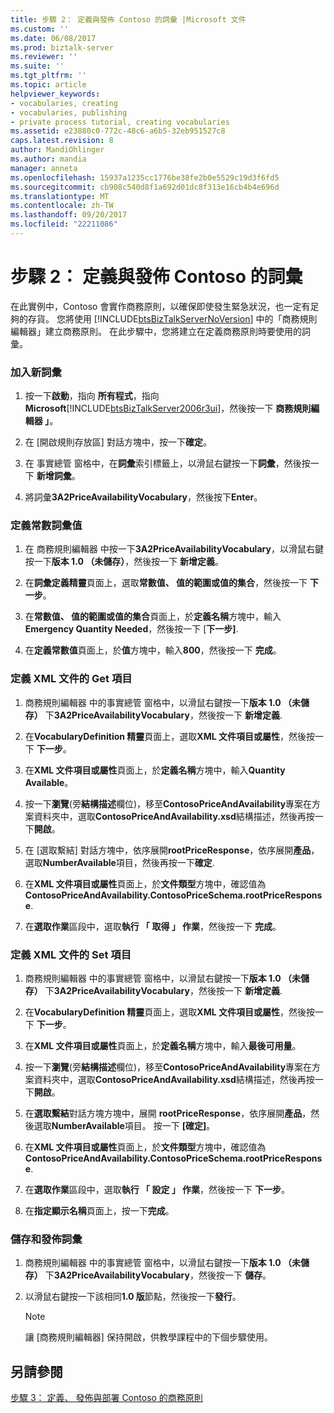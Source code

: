 ```yaml
---
title: 步驟 2： 定義與發佈 Contoso 的詞彙 |Microsoft 文件
ms.custom: ''
ms.date: 06/08/2017
ms.prod: biztalk-server
ms.reviewer: ''
ms.suite: ''
ms.tgt_pltfrm: ''
ms.topic: article
helpviewer_keywords:
- vocabularies, creating
- vocabularies, publishing
- private process tutorial, creating vocabularies
ms.assetid: e23880c0-772c-48c6-a6b5-32eb951527c8
caps.latest.revision: 8
author: MandiOhlinger
ms.author: mandia
manager: anneta
ms.openlocfilehash: 15937a1235cc1776be38fe2b0e5529c19d3f6fd5
ms.sourcegitcommit: cb908c540d8f1a692d01dc8f313e16cb4b4e696d
ms.translationtype: MT
ms.contentlocale: zh-TW
ms.lasthandoff: 09/20/2017
ms.locfileid: "22211086"
---
```

# <a name="step-2-defining-and-publishing-the-vocabulary-for-contoso"></a>步驟 2： 定義與發佈 Contoso 的詞彙
在此實例中，Contoso 會實作商務原則，以確保即使發生緊急狀況，也一定有足夠的存貨。 您將使用 [!INCLUDE[btsBizTalkServerNoVersion](../../includes/btsbiztalkservernoversion-md.md)] 中的「商務規則編輯器」建立商務原則。 在此步驟中，您將建立在定義商務原則時要使用的詞彙。  
  
### <a name="to-add-a-new-vocabulary"></a>加入新詞彙  
  
1.  按一下**啟動**，指向 **所有程式**，指向  **Microsoft**[!INCLUDE[btsBizTalkServer2006r3ui](../../includes/btsbiztalkserver2006r3ui-md.md)]，然後按一下 **商務規則編輯器 」**。  
  
2.  在 [開啟規則存放區] 對話方塊中，按一下**確定**。  
  
3.  在 事實總管 窗格中，在**詞彙**索引標籤上，以滑鼠右鍵按一下**詞彙**，然後按一下 **新增詞彙**。  
  
4.  將詞彙**3A2PriceAvailabilityVocabulary**，然後按下**Enter**。  
  
### <a name="to-define-a-constant-vocabulary-value"></a>定義常數詞彙值  
  
1.  在 商務規則編輯器 中按一下**3A2PriceAvailabilityVocabulary**，以滑鼠右鍵按一下**版本 1.0 （未儲存）**，然後按一下 **新增定義**。  
  
2.  在**詞彙定義精靈**頁面上，選取**常數值、 值的範圍或值的集合**，然後按一下 **下一步**。  
  
3.  在**常數值、 值的範圍或值的集合**頁面上，於**定義名稱**方塊中，輸入**Emergency Quantity Needed**，然後按一下 [**下一步]**.  
  
4.  在**定義常數值**頁面上，於**值**方塊中，輸入**800**，然後按一下 **完成**。  
  
### <a name="to-define-an-xml-document-get-element"></a>定義 XML 文件的 Get 項目  
  
1.  商務規則編輯器 中的事實總管 窗格中，以滑鼠右鍵按一下**版本 1.0 （未儲存）** 下**3A2PriceAvailabilityVocabulary**，然後按一下 **新增定義**.  
  
2.  在**VocabularyDefinition 精靈**頁面上，選取**XML 文件項目或屬性**，然後按一下 **下一步**。  
  
3.  在**XML 文件項目或屬性**頁面上，於**定義名稱**方塊中，輸入**Quantity Available**。  
  
4.  按一下**瀏覽**(旁**結構描述**欄位)，移至**ContosoPriceAndAvailability**專案在方案資料夾中，選取**ContosoPriceAndAvailability.xsd**結構描述，然後再按一下**開啟**。  
  
5.  在 [選取繫結] 對話方塊中，依序展開**rootPriceResponse**，依序展開**產品**，選取**NumberAvailable**項目，然後再按一下**確定**.  
  
6.  在**XML 文件項目或屬性**頁面上，於**文件類型**方塊中，確認值為**ContosoPriceAndAvailability.ContosoPriceSchema.rootPriceResponse**.  
  
7.  在**選取作業**區段中，選取**執行 「 取得 」 作業**，然後按一下 **完成**。  
  
### <a name="to-define-an-xml-document-set-element"></a>定義 XML 文件的 Set 項目  
  
1.  商務規則編輯器 中的事實總管 窗格中，以滑鼠右鍵按一下**版本 1.0 （未儲存）** 下**3A2PriceAvailabilityVocabulary**，然後按一下 **新增定義**.  
  
2.  在**VocabularyDefinition 精靈**頁面上，選取**XML 文件項目或屬性**，然後按一下 **下一步**。  
  
3.  在**XML 文件項目或屬性**頁面上，於**定義名稱**方塊中，輸入**最後可用量**。  
  
4.  按一下**瀏覽**(旁**結構描述**欄位)，移至**ContosoPriceAndAvailability**專案在方案資料夾中，選取**ContosoPriceAndAvailability.xsd**結構描述，然後再按一下**開啟**。  
  
5.  在**選取繫結**對話方塊方塊中，展開  **rootPriceResponse**，依序展開**產品**，然後選取**NumberAvailable**項目。 按一下 **[確定]**。  
  
6.  在**XML 文件項目或屬性**頁面上，於**文件類型**方塊中，確認值為**ContosoPriceAndAvailability.ContosoPriceSchema.rootPriceResponse**.  
  
7.  在**選取作業**區段中，選取**執行 「 設定 」 作業**，然後按一下 **下一步**。  
  
8.  在**指定顯示名稱**頁面上，按一下**完成**。  
  
### <a name="to-save-and-publish-the-vocabulary"></a>儲存和發佈詞彙  
  
1.  商務規則編輯器 中的事實總管 窗格中，以滑鼠右鍵按一下**版本 1.0 （未儲存）** 下**3A2PriceAvailabilityVocabulary**，然後按一下 **儲存**。  
  
2.  以滑鼠右鍵按一下該相同**1.0 版**節點，然後按一下**發行**。  
  
    > [!NOTE]
    >  讓 [商務規則編輯器] 保持開啟，供教學課程中的下個步驟使用。  
  
## <a name="see-also"></a>另請參閱  
 [步驟 3： 定義、 發佈與部署 Contoso 的商務原則](../../adapters-and-accelerators/accelerator-rosettanet/step-3-defining-publishing-and-deploying-the-business-policy-for-contoso.md)